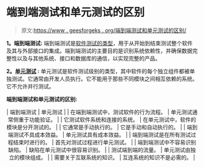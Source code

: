 # 端到端测试和单元测试的区别

> 原文:[https://www . geesforgeks . org/端到端测试和单元测试的区别/](https://www.geeksforgeeks.org/difference-between-end-to-end-testing-and-unit-testing/)

**1。端到端测试:**
端到端测试是[软件测试的类型](https://www.geeksforgeeks.org/software-testing-basics/)，用于从开始到结束测试整个软件及其与外部接口的集成。端到端测试的主要目的是识别系统依赖性，并确保数据完整性以及与其他系统、接口和数据库的通信，以实现完整的产品。

**2。[单元测试](https://www.geeksforgeeks.org/unit-testing-software-testing/) :**
单元测试是软件测试级别的类型，其中软件的每个独立组件都被单独测试。它通常由开发人员执行。它不能用于那些不同模块之间相互依赖的系统。它不允许并行测试。

**端到端测试和单元测试的区别:**

<center>

| 端到端测试 | 单元测试 |
| 在端到端测试中，测试软件的行为流程。 | 单元测试通常侧重于功能验证。 |
| 它测试软件系统和连接的系统。 | 在单元测试中，软件的模块是分开测试的。 |
| 它通常是手动执行的。 | 它是手动和自动执行的。 |
| 端到端测试不具成本效益。 | 单元测试具有成本效益。 |
| 端到端测试是在所有测试过程结束时进行的。 | 首先对测试过程进行单元测试。 |
| 端到端测试中不容易识别缺陷。 | 缺陷在单元测试中很容易识别。 |
| 测试端到端的流量。 | 单元测试由独立的模块组成。 |
| 需要关于互联系统的知识。 | 互连系统的知识不是必需的。 |

</center>